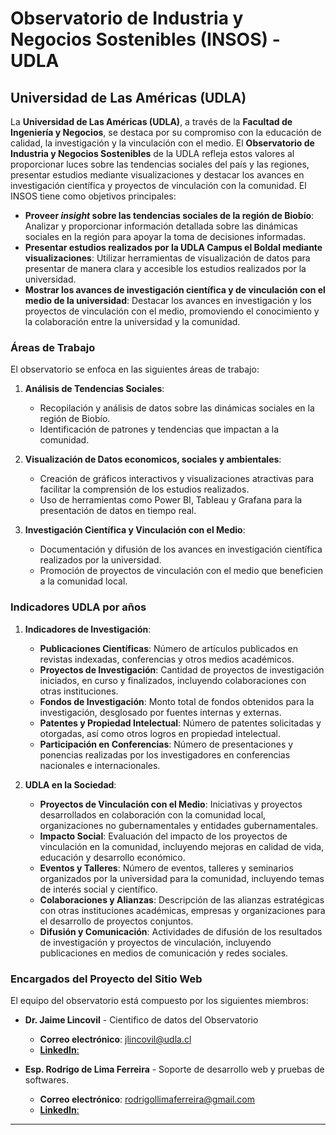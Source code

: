 # Observatorio de Industria y Negocios Sostenibles (INSOS) - UDLA

## Universidad de Las Américas (UDLA)

La **Universidad de Las Américas (UDLA)**, a través de la **Facultad de Ingeniería y Negocios**, se destaca por su compromiso con la educación de calidad, la investigación y la vinculación con el medio. El **Observatorio de Industria y Negocios Sostenibles** de la UDLA refleja estos valores al proporcionar luces sobre las tendencias sociales del país y las regiones, presentar estudios mediante visualizaciones y destacar los avances en investigación científica y proyectos de vinculación con la comunidad. El INSOS tiene como objetivos principales:

- **Proveer *insight* sobre las tendencias sociales de la región de Biobío**: Analizar y proporcionar información detallada sobre las dinámicas sociales en la región para apoyar la toma de decisiones informadas.
- **Presentar estudios realizados por la UDLA Campus el Boldal mediante visualizaciones**: Utilizar herramientas de visualización de datos para presentar de manera clara y accesible los estudios realizados por la universidad.
- **Mostrar los avances de investigación científica y de vinculación con el medio de la universidad**: Destacar los avances en investigación y los proyectos de vinculación con el medio, promoviendo el conocimiento y la colaboración entre la universidad y la comunidad.

### Áreas de Trabajo

El observatorio se enfoca en las siguientes áreas de trabajo:

1. **Análisis de Tendencias Sociales**:
   - Recopilación y análisis de datos sobre las dinámicas sociales en la región de Biobío.
   - Identificación de patrones y tendencias que impactan a la comunidad.

2. **Visualización de Datos economicos, sociales y ambientales**:
   - Creación de gráficos interactivos y visualizaciones atractivas para facilitar la comprensión de los estudios realizados.
   - Uso de herramientas como Power BI, Tableau y Grafana para la presentación de datos en tiempo real.

3. **Investigación Científica y Vinculación con el Medio**:
   - Documentación y difusión de los avances en investigación científica realizados por la universidad.
   - Promoción de proyectos de vinculación con el medio que beneficien a la comunidad local.

### Indicadores UDLA por años

1. **Indicadores de Investigación**:
   - **Publicaciones Científicas**: Número de artículos publicados en revistas indexadas, conferencias y otros medios académicos.
   - **Proyectos de Investigación**: Cantidad de proyectos de investigación iniciados, en curso y finalizados, incluyendo colaboraciones con otras instituciones.
   - **Fondos de Investigación**: Monto total de fondos obtenidos para la investigación, desglosado por fuentes internas y externas.
   - **Patentes y Propiedad Intelectual**: Número de patentes solicitadas y otorgadas, así como otros logros en propiedad intelectual.
   - **Participación en Conferencias**: Número de presentaciones y ponencias realizadas por los investigadores en conferencias nacionales e internacionales.

2. **UDLA en la Sociedad**:
   - **Proyectos de Vinculación con el Medio**: Iniciativas y proyectos desarrollados en colaboración con la comunidad local, organizaciones no gubernamentales y entidades gubernamentales.
   - **Impacto Social**: Evaluación del impacto de los proyectos de vinculación en la comunidad, incluyendo mejoras en calidad de vida, educación y desarrollo económico.
   - **Eventos y Talleres**: Número de eventos, talleres y seminarios organizados por la universidad para la comunidad, incluyendo temas de interés social y científico.
   - **Colaboraciones y Alianzas**: Descripción de las alianzas estratégicas con otras instituciones académicas, empresas y organizaciones para el desarrollo de proyectos conjuntos.
   - **Difusión y Comunicación**: Actividades de difusión de los resultados de investigación y proyectos de vinculación, incluyendo publicaciones en medios de comunicación y redes sociales.


### Encargados del Proyecto del Sitio Web

El equipo del observatorio está compuesto por los siguientes miembros:

- **Dr. Jaime Lincovil** - Cientifico de datos del Observatorio
  - **Correo electrónico**: jlincovil@udla.cl
  - [**LinkedIn**:](https://cl.linkedin.com/in/jaime-enrique-lincovil-curivil-973a9b186)

- **Esp. Rodrigo de Lima Ferreira** - Soporte de desarrollo web y pruebas de softwares.
  - **Correo electrónico**: rodrigollimaferreira@gmail.com
  - [**LinkedIn**:](https://www.linkedin.com/in/rllimaferreira/)

---


 
